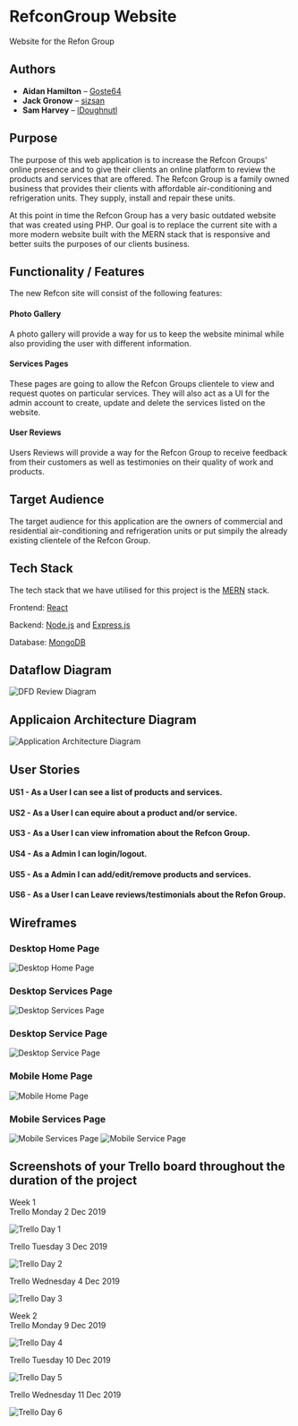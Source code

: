# RefconGroup Website
Website for the Refon Group
## Authors
* **Aidan Hamilton** – [Goste64](https://github.com/Goste64)
* **Jack Gronow** – [sizsan](https://github.com/sizsan)
* **Sam Harvey** – [lDoughnutl](https://github.com/lDoughnutl)
## Purpose
The purpose of this web application is to increase the Refcon Groups' online presence and to give their clients an online platform to review the products and services that are offered. The Refcon Group is a family owned business that provides their clients with affordable air-conditioning and refrigeration units. They supply, install and repair these units.

At this point in time the Refcon Group has a very basic outdated website that was created using PHP. Our goal is to replace the current site with a more modern website built with the MERN stack that is responsive and better suits the purposes of our clients business.

## Functionality / Features
The new Refcon site will consist of the following features:
#### Photo Gallery
A photo gallery will provide a way for us to keep the website minimal while also providing the user with different information.
#### Services Pages
These pages are going to allow the Refcon Groups clientele to view and request quotes on particular services. They will also act as a UI for the admin account to create, update and delete the services listed on the website.   
#### User Reviews
Users Reviews will provide a way for the Refcon Group to receive feedback from their customers as well as testimonies on their quality of work and products.

## Target Audience
The target audience for this application are the owners of commercial and residential air-conditioning and refrigeration units or put simpily the already existing clientele of the Refcon Group. 
## Tech Stack
The tech stack that we have utilised for this project is the [MERN](https://www.be-practical.com/What-is-MERN-Stack-Development.html) stack.

Frontend: [React](https://reactjs.org/)

Backend: [Node.js](https://nodejs.org/en/) and [Express.js](https://expressjs.com/)

Database: [MongoDB](https://www.mongodb.com/)

## Dataflow Diagram
![DFD Review Diagram](docs/DFDRefcon.png)
## Applicaion Architecture Diagram
![Application Architecture Diagram](docs/Application_Stack_Diagram.png)
## User Stories
#### US1 - As a User I can see a list of products and services.
#### US2 - As a User I can equire about a product and/or service.
#### US3 - As a User I can view infromation about the Refcon Group.
#### US4 - As a Admin I can login/logout.
#### US5 - As a Admin I can add/edit/remove products and services. 
#### US6 - As a User I can Leave reviews/testimonials about the Refon Group.

## Wireframes 
### Desktop Home Page
![Desktop Home Page](docs/Wireframe_HomePage.png)
### Desktop Services Page
![Desktop Services Page](docs/Wireframe_Services.png)
### Desktop Service Page
![Desktop Service Page](docs/Wireframe_ServicePage.png)
### Mobile Home Page
![Mobile Home Page](docs/Wireframe_Mobile_HomePage.png)
### Mobile Services Page
![Mobile Services Page](docs/Wireframe_Mobile_Services.png)   ![Mobile Service Page](docs/Wireframe_Mobile_ServicePage.png)

## Screenshots of your Trello board throughout the duration of the project

Week 1  
Trello Monday 2 Dec 2019

![Trello Day 1](docs/trelloScr/TrScr02-12-2019.png)

Trello Tuesday 3 Dec 2019

![Trello Day 2](docs/trelloScr/TrScr03-12-2019.png)

Trello Wednesday 4 Dec 2019

![Trello Day 3](docs/trelloScr/TrScr04-12-2019.png)


Week 2  
Trello Monday 9 Dec 2019

![Trello Day 4](docs/trelloScr/TrScr09-12-2019.png)

Trello Tuesday 10 Dec 2019

![Trello Day 5](docs/trelloScr/TrScr10-12-2019.png)

Trello Wednesday 11 Dec 2019

![Trello Day 6](docs/trelloScr/TrScr11-12-2019.png)

<!-- Week 3 
Trello Monday 16 Dec 2019

Trello Tuesday 17 Dec 2019

Trello Tuesday 18 Dec 2019

Week 4 
Trello Monday 13 Jan 2020

Trello Tuesday 14 Jan 2020

Trello Tuesday 15 Jan 2020

Week 5
Trello Monday 20 Jan 2020

Trello Tuesday 21 Jan 2020

Trello Tuesday 22 Jan 2020 -->